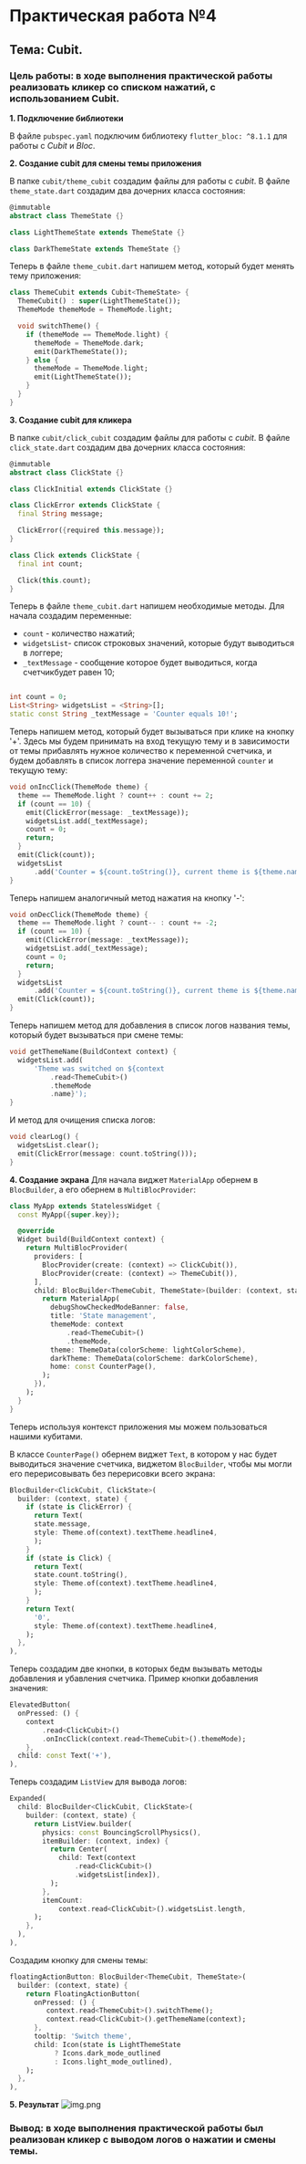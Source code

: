 # Практическая работа №4

## Тема: Cubit.

### Цель работы: в ходе выполнения практической работы реализовать кликер со списком нажатий, с использованием Cubit.

__1. Подключение библиотеки__

В файле `pubspec.yaml` подключим библиотеку `flutter_bloc: ^8.1.1` для работы с _Cubit_ и _Bloc_.

__2. Создание cubit для смены темы приложения__

В папке `cubit/theme_cubit` создадим файлы для работы с _cubit_.
В файле `theme_state.dart` создадим два дочерних класса состояния:

```dart
@immutable
abstract class ThemeState {}

class LightThemeState extends ThemeState {}

class DarkThemeState extends ThemeState {}
```

Теперь в файле `theme_cubit.dart` напишем метод, который будет менять тему приложения:

```dart
class ThemeCubit extends Cubit<ThemeState> {
  ThemeCubit() : super(LightThemeState());
  ThemeMode themeMode = ThemeMode.light;

  void switchTheme() {
    if (themeMode == ThemeMode.light) {
      themeMode = ThemeMode.dark;
      emit(DarkThemeState());
    } else {
      themeMode = ThemeMode.light;
      emit(LightThemeState());
    }
  }
}
```

__3. Создание cubit для кликера__

В папке `cubit/click_cubit` создадим файлы для работы с _cubit_.
В файле `click_state.dart` создадим два дочерних класса состояния:

```dart
@immutable
abstract class ClickState {}

class ClickInitial extends ClickState {}

class ClickError extends ClickState {
  final String message;

  ClickError({required this.message});
}

class Click extends ClickState {
  final int count;

  Click(this.count);
}
```

Теперь в файле `theme_cubit.dart` напишем необходимые методы.
Для начала создадим переменные:

- `count` - количество нажатий;
- `widgetsList`- список строковых значений, которые будут выводиться в логгере;
- `_textMessage` - сообщение которое будет выводиться, когда счетчикбудет равен 10;

```dart

int count = 0;
List<String> widgetsList = <String>[];
static const String _textMessage = 'Counter equals 10!';
```

Теперь напишем метод, который будет вызываться при клике на кнопку '+'.
Здесь мы будем принимать на вход текущую тему
и в зависимости от темы прибавлять нужное количество к переменной счетчика,
и будем добавлять в список логгера значение переменной `counter` и текущую тему:

```dart
void onIncClick(ThemeMode theme) {
  theme == ThemeMode.light ? count++ : count += 2;
  if (count == 10) {
    emit(ClickError(message: _textMessage));
    widgetsList.add(_textMessage);
    count = 0;
    return;
  }
  emit(Click(count));
  widgetsList
      .add('Counter = ${count.toString()}, current theme is ${theme.name}');
}
```

Теперь напишем аналогичный метод нажатия на кнопку '-':

```dart
void onDecClick(ThemeMode theme) {
  theme == ThemeMode.light ? count-- : count += -2;
  if (count == 10) {
    emit(ClickError(message: _textMessage));
    widgetsList.add(_textMessage);
    count = 0;
    return;
  }
  widgetsList
      .add('Counter = ${count.toString()}, current theme is ${theme.name}');
  emit(Click(count));
}
```

Теперь напишем метод для добавления в список логов названия темы, который будет вызываться при смене темы:

```dart
void getThemeName(BuildContext context) {
  widgetsList.add(
      'Theme was switched on ${context
          .read<ThemeCubit>()
          .themeMode
          .name}');
}
```

И метод для очищения списка логов:

```dart
void clearLog() {
  widgetsList.clear();
  emit(ClickError(message: count.toString()));
}
```

__4. Создание экрана__
Для начала виджет `MaterialApp` обернем в `BlocBuilder`,
а его обернем в `MultiBlocProvider`:

```dart
class MyApp extends StatelessWidget {
  const MyApp({super.key});

  @override
  Widget build(BuildContext context) {
    return MultiBlocProvider(
      providers: [
        BlocProvider(create: (context) => ClickCubit()),
        BlocProvider(create: (context) => ThemeCubit()),
      ],
      child: BlocBuilder<ThemeCubit, ThemeState>(builder: (context, state) {
        return MaterialApp(
          debugShowCheckedModeBanner: false,
          title: 'State management',
          themeMode: context
              .read<ThemeCubit>()
              .themeMode,
          theme: ThemeData(colorScheme: lightColorScheme),
          darkTheme: ThemeData(colorScheme: darkColorScheme),
          home: const CounterPage(),
        );
      }),
    );
  }
}
```

Теперь используя контекст приложения мы можем пользоваться нашими кубитами.

В классе `CounterPage()` обернем виджет `Text`, в котором у нас будет
выводиться значение счетчика, виджетом `BlocBuilder`,
чтобы мы могли его перерисовывать без перерисовки всего экрана:

```dart
BlocBuilder<ClickCubit, ClickState>(
  builder: (context, state) {
    if (state is ClickError) {
      return Text(
      state.message,
      style: Theme.of(context).textTheme.headline4,
      );
    }
    if (state is Click) {
      return Text(
      state.count.toString(),
      style: Theme.of(context).textTheme.headline4,
      );
    }
    return Text(
      '0',
      style: Theme.of(context).textTheme.headline4,
    );
  },
),
```
Теперь создадим две кнопки, в которых бедм вызывать методы добавления и убавления счетчика.
Пример кнопки добавления значения:
```dart
ElevatedButton(
  onPressed: () {
    context
        .read<ClickCubit>()
        .onIncClick(context.read<ThemeCubit>().themeMode);
    },
  child: const Text('+'),
),
```

Теперь создадим `ListView` для вывода логов:
```dart
Expanded(
  child: BlocBuilder<ClickCubit, ClickState>(
    builder: (context, state) {
      return ListView.builder(
        physics: const BouncingScrollPhysics(),
        itemBuilder: (context, index) {
          return Center(
            child: Text(context
                .read<ClickCubit>()
                .widgetsList[index]),
          );
        },
        itemCount:
            context.read<ClickCubit>().widgetsList.length,
      );
    },
  ),
),
```

Создадим кнопку для смены темы:
```dart
floatingActionButton: BlocBuilder<ThemeCubit, ThemeState>(
  builder: (context, state) {
    return FloatingActionButton(
      onPressed: () {
         context.read<ThemeCubit>().switchTheme();
         context.read<ClickCubit>().getThemeName(context);
      },
      tooltip: 'Switch theme',
      child: Icon(state is LightThemeState
           ? Icons.dark_mode_outlined
           : Icons.light_mode_outlined),
    );
  },
),
```

__5. Результат__
![img.png](img.png)

### Вывод: в ходе выполнения практической работы был реализован кликер с выводом логов о нажатии и смены темы.